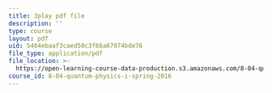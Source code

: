 ```yaml
---
title: 3play pdf file
description: ''
type: course
layout: pdf
uid: 5464ebaaf3caed50c3f66a67974bde76
file_type: application/pdf
file_location: >-
  https://open-learning-course-data-production.s3.amazonaws.com/8-04-quantum-physics-i-spring-2016/5464ebaaf3caed50c3f66a67974bde76_fWCGM2auQPs.pdf
course_id: 8-04-quantum-physics-i-spring-2016
---
```

